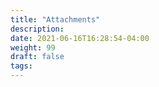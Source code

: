 ```yaml
---
title: "Attachments"
description:
date: 2021-06-16T16:28:54-04:00
weight: 99
draft: false
tags:
---
```

